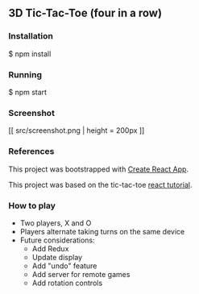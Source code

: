 3D Tic-Tac-Toe (four in a row)
------------------------------

### Installation

$ npm install

### Running

$ npm start

### Screenshot

[[ src/screenshot.png | height = 200px ]]

### References

This project was bootstrapped with [Create React App](https://github.com/facebookincubator/create-react-app).

This project was based on the tic-tac-toe [react tutorial](https://facebook.github.io/react/tutorial/tutorial.html).

### How to play

- Two players, X and O
- Players alternate taking turns on the same device
- Future considerations:
  - Add Redux
  - Update display
  - Add "undo" feature
  - Add server for remote games
  - Add rotation controls
